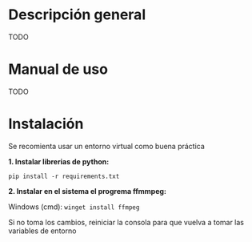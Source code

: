 <h1>Descripción general</h1>

TODO

<h1>Manual de uso</h1>

TODO

<h1>Instalación</h1>

Se recomienta usar un entorno virtual como buena práctica

**1. Instalar librerias de python:**

`pip install -r requirements.txt`

**2. Instalar en el sistema el progrema ffmmpeg:**

Windows (cmd): `winget install ffmpeg`

Si no toma los cambios, reiniciar la consola para que vuelva a tomar las variables de entorno

